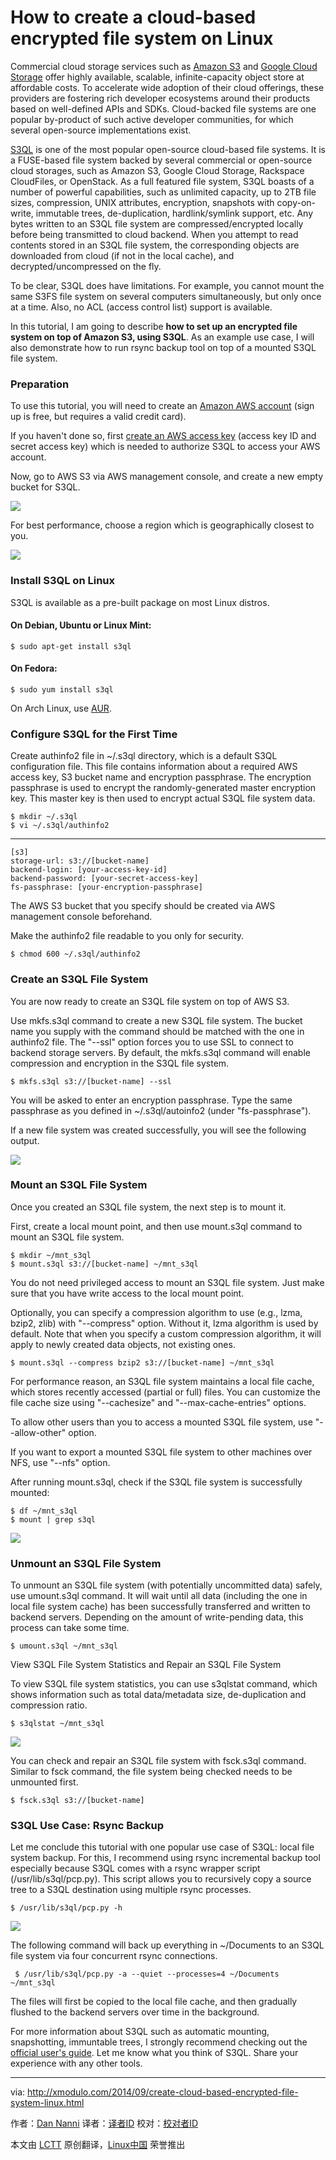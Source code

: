 How to create a cloud-based encrypted file system on Linux
================================================================================
Commercial cloud storage services such as [Amazon S3][1] and [Google Cloud Storage][2] offer highly available, scalable, infinite-capacity object store at affordable costs. To accelerate wide adoption of their cloud offerings, these providers are fostering rich developer ecosystems around their products based on well-defined APIs and SDKs. Cloud-backed file systems are one popular by-product of such active developer communities, for which several open-source implementations exist.

[S3QL][3] is one of the most popular open-source cloud-based file systems. It is a FUSE-based file system backed by several commercial or open-source cloud storages, such as Amazon S3, Google Cloud Storage, Rackspace CloudFiles, or OpenStack. As a full featured file system, S3QL boasts of a number of powerful capabilities, such as unlimited capacity, up to 2TB file sizes, compression, UNIX attributes, encryption, snapshots with copy-on-write, immutable trees, de-duplication, hardlink/symlink support, etc. Any bytes written to an S3QL file system are compressed/encrypted locally before being transmitted to cloud backend. When you attempt to read contents stored in an S3QL file system, the corresponding objects are downloaded from cloud (if not in the local cache), and decrypted/uncompressed on the fly.

To be clear, S3QL does have limitations. For example, you cannot mount the same S3FS file system on several computers simultaneously, but only once at a time. Also, no ACL (access control list) support is available.

In this tutorial, I am going to describe **how to set up an encrypted file system on top of Amazon S3, using S3QL**. As an example use case, I will also demonstrate how to run rsync backup tool on top of a mounted S3QL file system.

### Preparation ###

To use this tutorial, you will need to create an [Amazon AWS account][4] (sign up is free, but requires a valid credit card).

If you haven't done so, first [create an AWS access key][4] (access key ID and secret access key) which is needed to authorize S3QL to access your AWS account.

Now, go to AWS S3 via AWS management console, and create a new empty bucket for S3QL.

![](https://farm4.staticflickr.com/3841/15170673701_7d0660e11f_c.jpg)

For best performance, choose a region which is geographically closest to you.

![](https://farm4.staticflickr.com/3902/15150663516_4928d757fc_b.jpg)

### Install S3QL on Linux ###

S3QL is available as a pre-built package on most Linux distros.

#### On Debian, Ubuntu or Linux Mint: ####

    $ sudo apt-get install s3ql 

#### On Fedora: ####

    $ sudo yum install s3ql 

On Arch Linux, use [AUR][6].

### Configure S3QL for the First Time ###

Create authinfo2 file in ~/.s3ql directory, which is a default S3QL configuration file. This file contains information about a required AWS access key, S3 bucket name and encryption passphrase. The encryption passphrase is used to encrypt the randomly-generated master encryption key. This master key is then used to encrypt actual S3QL file system data.

    $ mkdir ~/.s3ql
    $ vi ~/.s3ql/authinfo2 

----------

    [s3]
    storage-url: s3://[bucket-name]
    backend-login: [your-access-key-id]
    backend-password: [your-secret-access-key]
    fs-passphrase: [your-encryption-passphrase]

The AWS S3 bucket that you specify should be created via AWS management console beforehand.

Make the authinfo2 file readable to you only for security.

    $ chmod 600 ~/.s3ql/authinfo2 

### Create an S3QL File System ###

You are now ready to create an S3QL file system on top of AWS S3.

Use mkfs.s3ql command to create a new S3QL file system. The bucket name you supply with the command should be matched with the one in authinfo2 file. The "--ssl" option forces you to use SSL to connect to backend storage servers. By default, the mkfs.s3ql command will enable compression and encryption in the S3QL file system.

    $ mkfs.s3ql s3://[bucket-name] --ssl 

You will be asked to enter an encryption passphrase. Type the same passphrase as you defined in ~/.s3ql/autoinfo2 (under "fs-passphrase").

If a new file system was created successfully, you will see the following output.

![](https://farm6.staticflickr.com/5582/14988587230_e182ca3abd_z.jpg)

### Mount an S3QL File System ###

Once you created an S3QL file system, the next step is to mount it.

First, create a local mount point, and then use mount.s3ql command to mount an S3QL file system.

    $ mkdir ~/mnt_s3ql
    $ mount.s3ql s3://[bucket-name] ~/mnt_s3ql 

You do not need privileged access to mount an S3QL file system. Just make sure that you have write access to the local mount point.

Optionally, you can specify a compression algorithm to use (e.g., lzma, bzip2, zlib) with "--compress" option. Without it, lzma algorithm is used by default. Note that when you specify a custom compression algorithm, it will apply to newly created data objects, not existing ones.

    $ mount.s3ql --compress bzip2 s3://[bucket-name] ~/mnt_s3ql 

For performance reason, an S3QL file system maintains a local file cache, which stores recently accessed (partial or full) files. You can customize the file cache size using "--cachesize" and "--max-cache-entries" options.

To allow other users than you to access a mounted S3QL file system, use "--allow-other" option.

If you want to export a mounted S3QL file system to other machines over NFS, use "--nfs" option.

After running mount.s3ql, check if the S3QL file system is successfully mounted:

    $ df ~/mnt_s3ql
    $ mount | grep s3ql 

![](https://farm4.staticflickr.com/3863/15174861482_27a842da3e_z.jpg)

### Unmount an S3QL File System ###

To unmount an S3QL file system (with potentially uncommitted data) safely, use umount.s3ql command. It will wait until all data (including the one in local file system cache) has been successfully transferred and written to backend servers. Depending on the amount of write-pending data, this process can take some time.

    $ umount.s3ql ~/mnt_s3ql 

View S3QL File System Statistics and Repair an S3QL File System

To view S3QL file system statistics, you can use s3qlstat command, which shows information such as total data/metadata size, de-duplication and compression ratio.

    $ s3qlstat ~/mnt_s3ql 

![](https://farm6.staticflickr.com/5559/15184926905_4815e5827a_z.jpg)

You can check and repair an S3QL file system with fsck.s3ql command. Similar to fsck command, the file system being checked needs to be unmounted first.

    $ fsck.s3ql s3://[bucket-name] 

### S3QL Use Case: Rsync Backup ###

Let me conclude this tutorial with one popular use case of S3QL: local file system backup. For this, I recommend using rsync incremental backup tool especially because S3QL comes with a rsync wrapper script (/usr/lib/s3ql/pcp.py). This script allows you to recursively copy a source tree to a S3QL destination using multiple rsync processes.

    $ /usr/lib/s3ql/pcp.py -h 

![](https://farm4.staticflickr.com/3873/14998096829_d3a64749d0_z.jpg)

The following command will back up everything in ~/Documents to an S3QL file system via four concurrent rsync connections.

     $ /usr/lib/s3ql/pcp.py -a --quiet --processes=4 ~/Documents ~/mnt_s3ql 

The files will first be copied to the local file cache, and then gradually flushed to the backend servers over time in the background.

For more information about S3QL such as automatic mounting, snapshotting, immuntable trees, I strongly recommend checking out the [official user's guide][7]. Let me know what you think of S3QL. Share your experience with any other tools.




--------------------------------------------------------------------------------

via: http://xmodulo.com/2014/09/create-cloud-based-encrypted-file-system-linux.html

作者：[Dan Nanni][a]
译者：[译者ID](https://github.com/译者ID)
校对：[校对者ID](https://github.com/校对者ID)

本文由 [LCTT](https://github.com/LCTT/TranslateProject) 原创翻译，[Linux中国](http://linux.cn/) 荣誉推出

[a]:http://xmodulo.com/author/nanni
[1]:http://aws.amazon.com/s3
[2]:http://code.google.com/apis/storage/
[3]:https://bitbucket.org/nikratio/s3ql/
[4]:http://aws.amazon.com/
[5]:http://ask.xmodulo.com/create-amazon-aws-access-key.html
[6]:https://aur.archlinux.org/packages/s3ql/
[7]:http://www.rath.org/s3ql-docs/